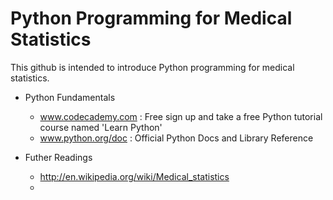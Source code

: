 # Python Programming for Medical Statistics

This github is intended to introduce Python programming for medical statistics.

- Python Fundamentals
  - www.codecademy.com : Free sign up and take a free Python tutorial course named 'Learn Python'
  - www.python.org/doc : Official Python Docs and Library Reference


- Futher Readings
  - http://en.wikipedia.org/wiki/Medical_statistics
  - 
